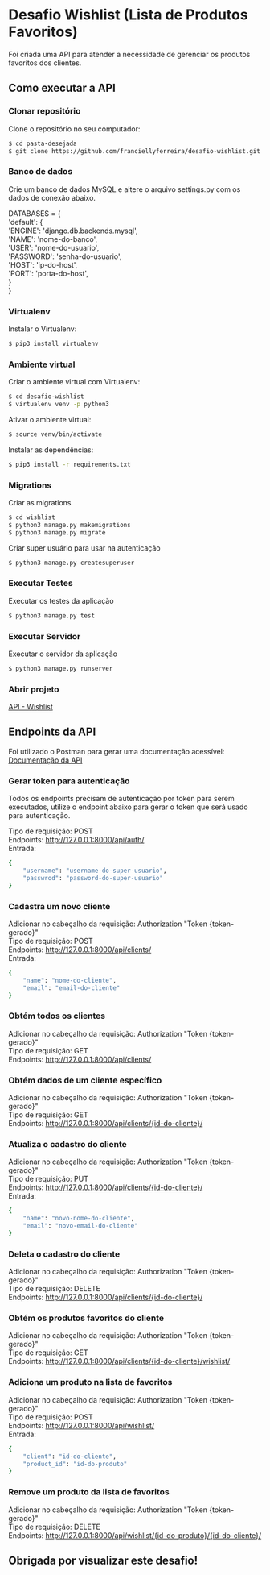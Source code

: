# Desafio Wishlist (Lista de Produtos Favoritos)

<p>
Foi criada uma API para atender a necessidade de 
gerenciar os produtos favoritos dos clientes.
</p>


## Como executar a API

### Clonar repositório

Clone o repositório no seu computador:
```bash
$ cd pasta-desejada
$ git clone https://github.com/franciellyferreira/desafio-wishlist.git
```

### Banco de dados
<p>
Crie um banco de dados MySQL e altere o arquivo settings.py com os dados de conexão abaixo.
</p>

DATABASES = {<br />
    'default': {<br />
        'ENGINE': 'django.db.backends.mysql',<br />
        'NAME': 'nome-do-banco',<br />
        'USER': 'nome-do-usuario',<br />
        'PASSWORD': 'senha-do-usuario',<br />
        'HOST': 'ip-do-host',<br />
        'PORT': 'porta-do-host',<br />
    }<br />
}


### Virtualenv

Instalar o Virtualenv:
```bash
$ pip3 install virtualenv
```

### Ambiente virtual

Criar o ambiente virtual com Virtualenv:
```bash
$ cd desafio-wishlist
$ virtualenv venv -p python3
```

Ativar o ambiente virtual:
```bash
$ source venv/bin/activate 
```

Instalar as dependências:
```bash
$ pip3 install -r requirements.txt
```

### Migrations

Criar as migrations
```bash
$ cd wishlist
$ python3 manage.py makemigrations
$ python3 manage.py migrate
```

Criar super usuário para usar na autenticação
```bash
$ python3 manage.py createsuperuser
```

### Executar Testes

Executar os testes da aplicação
```bash
$ python3 manage.py test
```

### Executar Servidor

Executar o servidor da aplicação
```bash
$ python3 manage.py runserver
```

### Abrir projeto

[API - Wishlist](http://127.0.0.1:8000)

## Endpoints da API

Foi utilizado o Postman para gerar uma documentação acessível:<br />
[Documentação da API](https://documenter.getpostman.com/view/2628786/SW18wvPe?version=latest)

### Gerar token para autenticação

<p>
Todos os endpoints precisam de autenticação por token
para serem executados, utilize o endpoint abaixo para gerar
o token que será usado para autenticação.
</p>

Tipo de requisição: POST <br />
Endpoints: http://127.0.0.1:8000/api/auth/ <br />
Entrada:
```bash
{
    "username": "username-do-super-usuario",
    "passwrod": "password-do-super-usuario"
}
```

### Cadastra um novo cliente

Adicionar no cabeçalho da requisição: Authorization "Token {token-gerado}"<br />
Tipo de requisição: POST <br />
Endpoints: http://127.0.0.1:8000/api/clients/ <br />
Entrada:
```bash
{
    "name": "nome-do-cliente",
    "email": "email-do-cliente"
}
```

### Obtém todos os clientes

Adicionar no cabeçalho da requisição: Authorization "Token {token-gerado}"<br />
Tipo de requisição: GET <br />
Endpoints: http://127.0.0.1:8000/api/clients/ <br />

### Obtém dados de um cliente específico

Adicionar no cabeçalho da requisição: Authorization "Token {token-gerado}"<br />
Tipo de requisição: GET <br />
Endpoints: http://127.0.0.1:8000/api/clients/{id-do-cliente}/ <br />


### Atualiza o cadastro do cliente

Adicionar no cabeçalho da requisição: Authorization "Token {token-gerado}"<br />
Tipo de requisição: PUT <br />
Endpoints: http://127.0.0.1:8000/api/clients/{id-do-cliente}/ <br />
Entrada:
```bash
{
    "name": "novo-nome-do-cliente",
    "email": "novo-email-do-cliente"
}
```

### Deleta o cadastro do cliente

Adicionar no cabeçalho da requisição: Authorization "Token {token-gerado}"<br />
Tipo de requisição: DELETE <br />
Endpoints: http://127.0.0.1:8000/api/clients/{id-do-cliente}/ <br />

### Obtém os produtos favoritos do cliente

Adicionar no cabeçalho da requisição: Authorization "Token {token-gerado}"<br />
Tipo de requisição: GET <br />
Endpoints: http://127.0.0.1:8000/api/clients/{id-do-cliente}/wishlist/ <br />

### Adiciona um produto na lista de favoritos

Adicionar no cabeçalho da requisição: Authorization "Token {token-gerado}"<br />
Tipo de requisição: POST <br />
Endpoints: http://127.0.0.1:8000/api/wishlist/ <br />
Entrada:
```bash
{
    "client": "id-do-cliente",
    "product_id": "id-do-produto"
}
```

### Remove um produto da lista de favoritos

Adicionar no cabeçalho da requisição: Authorization "Token {token-gerado}"<br />
Tipo de requisição: DELETE <br />
Endpoints: http://127.0.0.1:8000/api/wishlist/{id-do-produto}/{id-do-cliente}/ <br />

## Obrigada por visualizar este desafio!